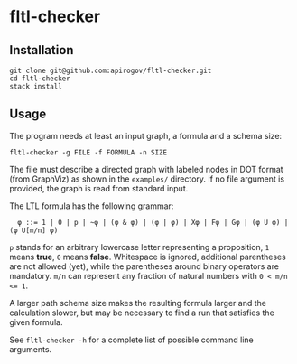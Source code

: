 # fltl-checker

## Installation

```
git clone git@github.com:apirogov/fltl-checker.git
cd fltl-checker
stack install
```

## Usage

The program needs at least an input graph, a formula and a schema size:

`fltl-checker -g FILE -f FORMULA -n SIZE`

The file must describe a directed graph with labeled nodes in DOT format (from
GraphViz) as shown in the `examples/` directory. If no file argument is
provided, the graph is read from standard input.

The LTL formula has the following grammar:

```
  φ ::= 1 | 0 | p | ~φ | (φ & φ) | (φ | φ) | Xφ | Fφ | Gφ | (φ U φ) | (φ U[m/n] φ)
```

`p` stands for an arbitrary lowercase letter representing a proposition, `1` means
**true**, `0` means **false**. Whitespace is ignored, additional parentheses are not allowed (yet),
while the parentheses around binary operators are mandatory. `m/n` can represent
  any fraction of natural numbers with `0 < m/n <= 1`.

A larger path schema size makes the resulting formula larger and the calculation
slower, but may be necessary to find a run that satisfies the given formula.

See `fltl-checker -h` for a complete list of possible command line arguments.
